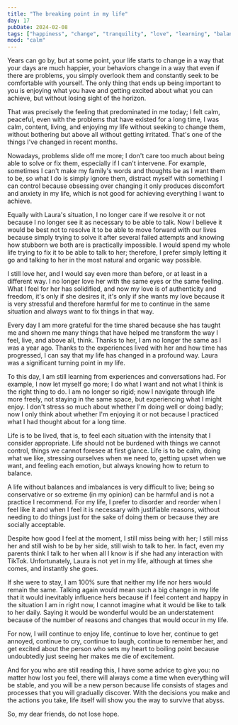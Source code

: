 ```yaml
---
title: "The breaking point in my life"
day: 17
pubDate: 2024-02-08
tags: ["happiness", "change", "tranquility", "love", "learning", "balance", "illusion", "processes", "hope" ]
mood: "calm"
---
```


Years can go by, but at some point, your life starts to change in a way that your days are much happier, your behaviors change in a way that even if there are problems, you simply overlook them and constantly seek to be comfortable with yourself. The only thing that ends up being important to you is enjoying what you have and getting excited about what you can achieve, but without losing sight of the horizon.

That was precisely the feeling that predominated in me today; I felt calm, peaceful, even with the problems that have existed for a long time, I was calm, content, living, and enjoying my life without seeking to change them, without bothering but above all without getting irritated. That's one of the things I've changed in recent months.

Nowadays, problems slide off me more; I don't care too much about being able to solve or fix them, especially if I can't intervene. For example, sometimes I can't make my family's words and thoughts be as I want them to be, so what I do is simply ignore them, distract myself with something I can control because obsessing over changing it only produces discomfort and anxiety in my life, which is not good for achieving everything I want to achieve.

Equally with Laura's situation, I no longer care if we resolve it or not because I no longer see it as necessary to be able to talk. Now I believe it would be best not to resolve it to be able to move forward with our lives because simply trying to solve it after several failed attempts and knowing how stubborn we both are is practically impossible. I would spend my whole life trying to fix it to be able to talk to her; therefore, I prefer simply letting it go and talking to her in the most natural and organic way possible.

I still love her, and I would say even more than before, or at least in a different way. I no longer love her with the same eyes or the same feeling. What I feel for her has solidified, and now my love is of authenticity and freedom, it's only if she desires it, it's only if she wants my love because it is very stressful and therefore harmful for me to continue in the same situation and always want to fix things in that way.

Every day I am more grateful for the time shared because she has taught me and shown me many things that have helped me transform the way I feel, live, and above all, think. Thanks to her, I am no longer the same as I was a year ago. Thanks to the experiences lived with her and how time has progressed, I can say that my life has changed in a profound way. Laura was a significant turning point in my life.

To this day, I am still learning from experiences and conversations had. For example, I now let myself go more; I do what I want and not what I think is the right thing to do. I am no longer so rigid; now I navigate through life more freely, not staying in the same space, but experiencing what I might enjoy. I don't stress so much about whether I'm doing well or doing badly; now I only think about whether I'm enjoying it or not because I practiced what I had thought about for a long time.

Life is to be lived, that is, to feel each situation with the intensity that I consider appropriate. Life should not be burdened with things we cannot control, things we cannot foresee at first glance. Life is to be calm, doing what we like, stressing ourselves when we need to, getting upset when we want, and feeling each emotion, but always knowing how to return to balance.

A life without balances and imbalances is very difficult to live; being so conservative or so extreme (in my opinion) can be harmful and is not a practice I recommend. For my life, I prefer to disorder and reorder when I feel like it and when I feel it is necessary with justifiable reasons, without needing to do things just for the sake of doing them or because they are socially acceptable.

Despite how good I feel at the moment, I still miss being with her; I still miss her and still wish to be by her side, still wish to talk to her. In fact, even my parents think I talk to her when all I know is if she had any interaction with TikTok. Unfortunately, Laura is not yet in my life, although at times she comes, and instantly she goes.

If she were to stay, I am 100% sure that neither my life nor hers would remain the same. Talking again would mean such a big change in my life that it would inevitably influence hers because if I feel content and happy in the situation I am in right now, I cannot imagine what it would be like to talk to her daily. Saying it would be wonderful would be an understatement because of the number of reasons and changes that would occur in my life.

For now, I will continue to enjoy life, continue to love her, continue to get annoyed, continue to cry, continue to laugh, continue to remember her, and get excited about the person who sets my heart to boiling point because undoubtedly just seeing her makes me die of excitement.

And for you who are still reading this, I have some advice to give you: no matter how lost you feel, there will always come a time when everything will be stable, and you will be a new person because life consists of stages and processes that you will gradually discover. With the decisions you make and the actions you take, life itself will show you the way to survive that abyss.

So, my dear friends, do not lose hope.